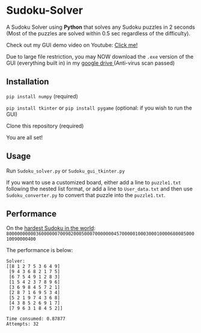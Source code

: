 # Sudoku-Solver
A Sudoku Solver using **Python** that solves any Sudoku puzzles in 2 seconds (Most of the puzzles are solved within 0.5 sec regardless of the difficulty).

Check out my GUI demo video on Youtube: [Click me!](https://www.youtube.com/watch?v=I6yYPYTiE7c)

Due to large file restriction, you may NOW download the `.exe` version of the GUI (everything built in) in my <u>[google drive](https://drive.google.com/file/d/14FB2TLbyGtMjwN09txXWIW6_bbxqGOOw/view?usp=sharing) </u>(Anti-virus scan passed)

## Installation
`pip install numpy` (required)

`pip install tkinter` or `pip install pygame` (optional: if you wish to run the GUI)

Clone this repository (required)

You are all set!

## Usage
Run ```Sudoku_solver.py``` or ```Sudoku_gui_tkinter.py```

If you want to use a customized board, either add a line to ```puzzle1.txt``` following the nested list format, or add a line to ```User_data.txt``` and then use ```Sudoku_converter.py``` to convert that puzzle into the `puzzle1.txt`.

## Performance
On the [hardest Sudoku in the world](https://www.telegraph.co.uk/news/science/science-news/9359579/Worlds-hardest-sudoku-can-you-crack-it.html):
`800000000003600000070090200050007000000045700000100030001000068008500010090000400`

The performance is below:

```
Solver:
[[8 1 2 7 5 3 6 4 9]
 [9 4 3 6 8 2 1 7 5]
 [6 7 5 4 9 1 2 8 3]
 [1 5 4 2 3 7 8 9 6]
 [3 6 9 8 4 5 7 2 1]
 [2 8 7 1 6 9 5 3 4]
 [5 2 1 9 7 4 3 6 8]
 [4 3 8 5 2 6 9 1 7]
 [7 9 6 3 1 8 4 5 2]]

Time consumed: 0.87877
Attempts: 32
```

